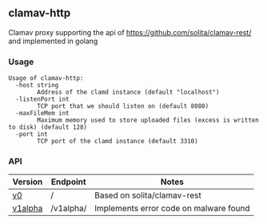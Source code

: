 ## clamav-http

Clamav proxy supporting the api of https://github.com/solita/clamav-rest/ and implemented in golang

### Usage

```
Usage of clamav-http:
  -host string
    	Address of the clamd instance (default "localhost")
  -listenPort int
    	TCP port that we should listen on (default 8080)
  -maxFileMem int
    	Maximum memory used to store uploaded files (excess is written to disk) (default 128)
  -port int
    	TCP port of the clamd instance (default 3310)
```

### API

| Version | Endpoint | Notes |
|---|---|---|
|[v0](server/v0/doc.md) | / | Based on solita/clamav-rest |
|[v1alpha](server/v1alpha/doc.md) | /v1alpha/ | Implements error code on malware found |